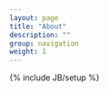 ```yaml
---
layout: page
title: "About"
description: ""
group: navigation
weight: 1
---
```

{% include JB/setup %}
